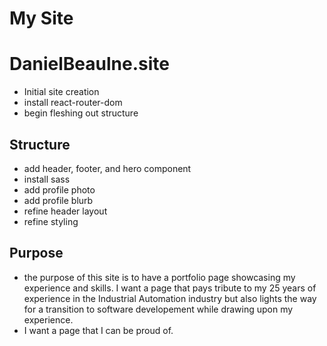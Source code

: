 # My Site
# DanielBeaulne.site
 - Initial site creation
 - install react-router-dom
 - begin fleshing out structure

## Structure
- add header, footer, and hero component
- install sass
- add profile photo
- add profile blurb
- refine header layout
- refine styling

## Purpose
- the purpose of this site is to have a portfolio page showcasing my experience and skills. I want a page that pays tribute to my 25 years of experience in the Industrial Automation industry but also lights the way for a transition to software developement while drawing upon my experience.
- I want a page that I can be proud of.
 
